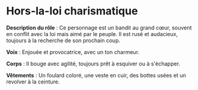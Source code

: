 # Hors-la-loi charismatique

**Description du rôle** : Ce personnage est un bandit au grand cœur, souvent en conflit avec la loi mais aimé par le peuple. Il est rusé et audacieux, toujours à la recherche de son prochain coup.

**Voix** : Enjouée et provocatrice, avec un ton charmeur.

**Corps** : Il bouge avec agilité, toujours prêt à esquiver ou à s'échapper.

**Vêtements** : Un foulard coloré, une veste en cuir, des bottes usées et un revolver à la ceinture.
